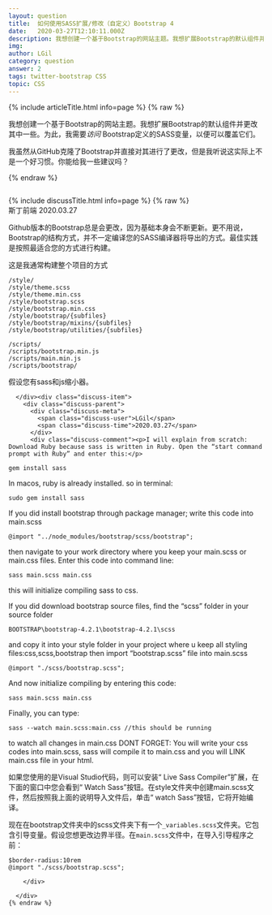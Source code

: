 ```yaml
---
layout: question
title:  如何使用SASS扩展/修改（自定义）Bootstrap 4
date:   2020-03-27T12:10:11.000Z
description: 我想创建一个基于Bootstrap的网站主题。我想扩展Bootstrap的默认组件并更改其中一些。为此，我需要访问 Bootstrap定义的SASS变量，...
img: 
author: LGil
category: question
answer: 2
tags: twitter-bootstrap CSS
topic: CSS
---
```

<div class="article-root">
  <div class="article">
    {% include articleTitle.html info=page %}
    {% raw %}
    <div class="article-content"><p><font style="vertical-align: inherit;"><font style="vertical-align: inherit;">我想创建一个基于Bootstrap的网站主题。</font><font style="vertical-align: inherit;">我想扩展Bootstrap的默认组件并更改其中一些。</font><font style="vertical-align: inherit;">为此，我需要</font></font><em><font style="vertical-align: inherit;"><font style="vertical-align: inherit;">访问</font></font></em><font style="vertical-align: inherit;"><font style="vertical-align: inherit;"> Bootstrap定义的SASS变量，以便可以覆盖它们。</font></font></p>

<p><font style="vertical-align: inherit;"><font style="vertical-align: inherit;">我虽然从GitHub克隆了Bootstrap并直接对其进行了更改，但是我听说这实际上不是一个好习惯。</font><font style="vertical-align: inherit;">你能给我一些建议吗？</font></font></p></div>
    {% endraw %}
  </div>
  <p style="height: 0;width:0;overflow: hidden;"> 第3800篇《如何使用SASS扩展/修改（自定义）Bootstrap 4》来自Winter(https://github.com/aiyld/aiyld.github.io)的站点</p>
  <div class="discuss-wrapper">
    {% include discussTitle.html info=page %}
    {% raw %}
    <div class="discuss-item">
        <div class="discuss-parent">
          <div class="discuss-meta">
            <span class="discuss-user">斯丁前端</span>
            <span class="discuss-time">2020.03.27</span>
          </div>
          <div class="discuss-comment"><p><font style="vertical-align: inherit;"><font style="vertical-align: inherit;">Github版本的Bootstrap总是会更改，因为基础本身会不断更新。</font><font style="vertical-align: inherit;">更不用说，Bootstrap的结构方式，并不一定编译您的SASS编译器将导出的方式。</font><font style="vertical-align: inherit;">最佳实践是按照最适合您的方式进行构建。</font></font></p>

<p><font style="vertical-align: inherit;"><font style="vertical-align: inherit;">这是我通常构建整个项目的方式</font></font></p>

<pre><code>/style/<font></font>
/style/theme.scss<font></font>
/style/theme.min.css<font></font>
/style/bootstrap.scss<font></font>
/style/bootstrap.min.css<font></font>
/style/bootstrap/{subfiles}<font></font>
/style/bootstrap/mixins/{subfiles}<font></font>
/style/bootstrap/utilities/{subfiles}<font></font>
<font></font>
/scripts/<font></font>
/scripts/bootstrap.min.js<font></font>
/scripts/main.min.js<font></font>
/scripts/bootstrap/<font></font>
</code></pre>

<p><font style="vertical-align: inherit;"><font style="vertical-align: inherit;">假设您有sass和js缩小器。</font></font></p></div>
        </div>
        
      </div><div class="discuss-item">
        <div class="discuss-parent">
          <div class="discuss-meta">
            <span class="discuss-user">LGil</span>
            <span class="discuss-time">2020.03.27</span>
          </div>
          <div class="discuss-comment"><p>I will explain from scratch: Download Ruby because sass is written in Ruby. Open the “start command prompt with Ruby” and enter this:</p>

<pre><code>gem install sass
</code></pre>

<p>In macos, ruby is already installed. so in terminal:</p>

<pre><code>sudo gem install sass
</code></pre>

<p>If you did install bootstrap through package manager; write this code into main.scss</p>

<pre><code>@import "../node_modules/bootstrap/scss/bootstrap";
</code></pre>

<p>then navigate to your work directory where you keep your main.scss or main.css files. Enter this code into command line:</p>

<pre><code>sass main.scss main.css
</code></pre>

<p>this will initialize compiling sass to css.</p>

<p>If you did download bootstrap source files, find the “scss” folder in your source folder</p>

<pre><code>BOOTSTRAP\bootstrap-4.2.1\bootstrap-4.2.1\scss
</code></pre>

<p>and copy it into your style folder in your project where u keep all styling files:css,scss,bootstrap then import “bootstrap.scss” file into main.scss</p>

<pre><code>@import "./scss/bootstrap.scss";
</code></pre>

<p>And now initialize compiling by entering this code:</p>

<pre><code>sass main.scss main.css
</code></pre>

<p>Finally, you can type:</p>

<pre><code>sass --watch main.scss:main.css //this should be running
</code></pre>

<p>to watch all changes in main.css DONT FORGET: You will write your css codes into main.scss, sass will compile it to main.css and you will LINK main.css file in your html.</p>

<p><font style="vertical-align: inherit;"><font style="vertical-align: inherit;">如果您使用的是Visual Studio代码，则可以安装“ Live Sass Compiler”扩展，在下面的窗口中您会看到“ Watch Sass”按钮。</font><font style="vertical-align: inherit;">在style文件夹中创建main.scss文件，然后按照我上面的说明导入文件后，单击“ watch Sass”按钮，它将开始编译。</font></font></p>

<p><font style="vertical-align: inherit;"><font style="vertical-align: inherit;">现在在bootstrap文件夹中的scss文件夹下有一个</font></font><code>_variables.scss</code><font style="vertical-align: inherit;"><font style="vertical-align: inherit;">文件夹。</font><font style="vertical-align: inherit;">它包含引导变量。</font><font style="vertical-align: inherit;">假设您想更改边界半径。</font><font style="vertical-align: inherit;">在</font></font><code>main.scss</code><font style="vertical-align: inherit;"><font style="vertical-align: inherit;">文件中，在导入引导程序之前：</font></font></p>

<pre><code>$border-radius:10rem<font></font>
@import "./scss/bootstrap.scss";<font></font>
</code></pre></div>
        </div>
        
      </div>
    {% endraw %}
  </div>
<div>
